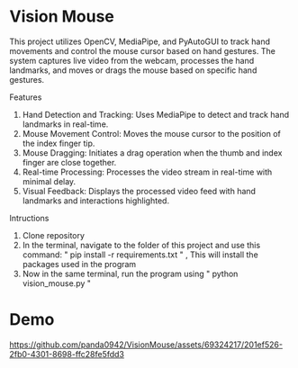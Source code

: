 # Vision Mouse 

This project utilizes OpenCV, MediaPipe, and PyAutoGUI to track hand movements and control the mouse cursor based on hand gestures. The system captures live video from the webcam, processes the hand landmarks, and moves or drags the mouse based on specific hand gestures.

Features
1. Hand Detection and Tracking: Uses MediaPipe to detect and track hand landmarks in real-time.
2. Mouse Movement Control: Moves the mouse cursor to the position of the index finger tip.
3. Mouse Dragging: Initiates a drag operation when the thumb and index finger are close together.
4. Real-time Processing: Processes the video stream in real-time with minimal delay.
5. Visual Feedback: Displays the processed video feed with hand landmarks and interactions highlighted.

Intructions 
1. Clone repository
2. In the terminal, navigate to the folder of this project and use this command:
   " pip install -r requirements.txt " , This will install the packages used in the program
3. Now in the same terminal, run the program using " python vision_mouse.py "

# Demo 

https://github.com/panda0942/VisionMouse/assets/69324217/201ef526-2fb0-4301-8698-ffc28fe5fdd3

